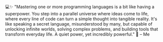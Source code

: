 💻✨ "Mastering one or more programming languages is a bit like having a superpower. You step into a parallel universe where ideas come to life, where every line of code can turn a simple thought into tangible reality. It's like speaking a secret language, misunderstood by many, but capable of unlocking infinite worlds, solving complex problems, and building tools that transform everyday life. A quiet power, yet incredibly powerful." 🚀 – Me

<!---
JuS1302/JuS1302 is a ✨ special ✨ repository because its `README.md` (this file) appears on your GitHub profile.
You can click the Preview link to take a look at your changes.
--->
